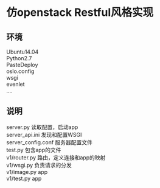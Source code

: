 # 仿openstack Restful风格实现<br>

## 环境<br>
Ubuntu14.04<br>
Python2.7<br>
PasteDeploy<br>
oslo.config<br>
wsgi<br>
evenlet<br>
....<br>

## 说明
server.py 读取配置，启动app<br>
server_api.ini 发现和配置WSGI<br>
server_config.conf 服务器配置文件<br>
test.py 包含app的文件<br>
v1/router.py 路由，定义连接和app的映射<br>
v1/wsgi.py   负责请求的分发<br>
v1/image.py  app<br>
v1/test.py   app<br>

